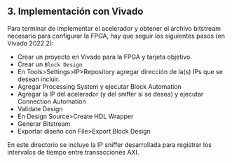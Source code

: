 ## 3. Implementación con Vivado

Para terminar de implementar el acelerador y obtener el archivo bitstream necesario para configurar la FPGA, hay que seguir los siguientes pasos (en Vivado 2022.2):

- Crear un proyecto en Vivado para la FPGA y tarjeta objetivo.
- Crear un `Block Design`
- En Tools>Settings>IP>Repository agregar dirección de la(s) IPs que se desean incluir.
- Agregar Processing System y ejecutar Block Automation
- Agregar la IP del acelerador (y del sniffer si se desea) y ejecutar Connection Automation
- Validate Design
- En Design Source>Create HDL Wrapper
- Generar Bitstream
- Exportar diseño con File>Export Block Design


En este directorio se incluye la IP sniffer desarrollada para registrar los intervalos de tiempo entre transacciones AXI.